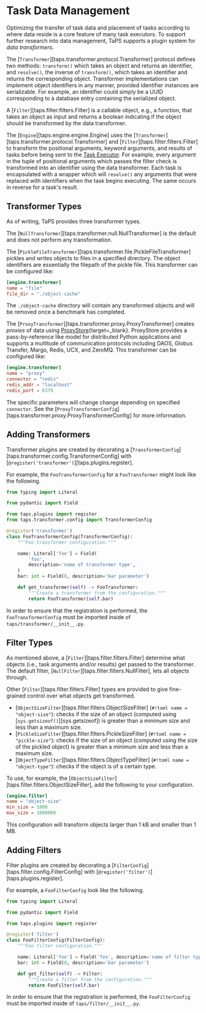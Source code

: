 # Task Data Management

Optimizing the transfer of task data and placement of tasks according to where data reside is a core feature of many task executors.
To support further research into data management, TaPS supports a plugin system for *data transformers*.

The [`Transformer`][taps.transformer.protocol.Transformer] protocol defines two methods: `transform()` which takes an object and returns an identifier, and `resolve()`, the inverse of `transform()`, which takes an identifier and returns the corresponding object.
Transformer implementations can implement object identifiers in any manner, provided identifier instances are serializable.
For example, an identifier could simply be a UUID corresponding to a database entry containing the serialized object.

A [`Filter`][taps.filter.filters.Filter] is a callable object, e.g., a function, that takes an object as input and returns a boolean indicating if the object should be transformed by the data transformer.

The [`Engine`][taps.engine.engine.Engine] uses the [`Transformer`][taps.transformer.protocol.Transformer] and [`Filter`][taps.filter.filters.Filter] to transform the positional arguments, keyword arguments, and results of tasks before being sent to the [Task Executor](executor.md).
For example, every argument in the tuple of positional arguments which passes the filter check is transformed into an identifier using the data transformer.
Each task is encapsulated with a wrapper which will `resolve()` any arguments that were replaced with identifiers when the task begins executing.
The same occurs in reverse for a task's result.

## Transformer Types

As of writing, TaPS provides three transformer types.

The [`NullTransformer`][taps.transformer.null.NullTransformer] is the default and does not perform any transformation.

The [`PickleFileTransformer`][taps.transformer.file.PickleFileTransformer] pickles and writes objects to files in a specified directory.
The object identifiers are essentially the filepath of the pickle file.
This transformer can be configured like:
```toml title="Pickle File Transformer Config"
[engine.transformer]
name = "file"
file_dir = "./object-cache"
```
The `./object-cache` directory will contain any transformed objects and will be removed once a benchmark has completed.

The [`ProxyTransformer`][taps.transformer.proxy.ProxyTransformer] creates *proxies* of data using [ProxyStore](https://docs.proxystore.dev/){target=_blank}.
ProxyStore provides a pass-by-reference like model for distributed Python applications and supports a multitude of communication protocols including DAOS, Globus Transfer, Margo, Redis, UCX, and ZeroMQ.
This transformer can be configured like:
```toml title="ProxyStore Transformer Config"
[engine.transformer]
name = "proxy"
connector = "redis"
redis_addr = "localhost"
redis_port = 6379
```
The specific parameters will change change depending on specified `connector`.
See the [`ProxyTransformerConfig`][taps.transformer.proxy.ProxyTransformerConfig] for more information.

## Adding Transformers

Transformer plugins are created by decorating a [`TransformerConfig`][taps.transformer.config.TransformerConfig] with [`@register('transformer')`][taps.plugins.register].

For example, the `FooTransformerConfig` for a `FooTransformer` might look like the following.
```python title="taps/transformer/foo.py" linenums="1"
from typing import Literal

from pydantic import Field

from taps.plugins import register
from taps.transformer.config import TransformerConfig

@register('transformer')
class FooTransformerConfig(TransformerConfig):
    """Foo transformer configuration."""

    name: Literal['foo'] = Field(
        'foo',
        description='name of transformer type',
    )
    bar: int = Field(0, description='bar parameter')

    def get_transformer(self) -> FooTransformer:
        """Create a transformer from the configuration."""
        return FooTransformer(self.bar)
```
In order to ensure that the registration is performed, the `FooTransformerConfig` must be imported inside of `taps/transformer/__init__.py`.

## Filter Types

As mentioned above, a [`Filter`][taps.filter.filters.Filter] determine what objects (i.e., task arguments and/or results) get passed to the transformer.
The default filter, [`NullFilter`][taps.filter.filters.NullFilter], lets all objects through.

Other [`Filter`][taps.filter.filters.Filter] types are provided to give fine-grained control over what objects get transformed.

* [`ObjectSizeFilter`][taps.filter.filters.ObjectSizeFilter] (`#!toml name = "object-size"`): checks if the size of an object (computed using [`sys.getsizeof()`][sys.getsizeof]) is greater than a minimum size and less than a maximum size.
* [`PickleSizeFilter`][taps.filter.filters.PickleSizeFilter] (`#!toml name = "pickle-size"`): checks if the size of an object (computed using the size of the pickled object) is greater than a minimum size and less than a maximum size.
* [`ObjectTypeFilter`][taps.filter.filters.ObjectTypeFilter] (`#!toml name = "object-type"`): checks if the object is of a certain type.

To use, for example, the [`ObjectSizeFilter`][taps.filter.filters.ObjectSizeFilter], add the following to your configuration.
```toml title="Object Size Filter Config"
[engine.filter]
name = "object-size"
min_size = 1000
max_size = 1000000
```
This configuration will transform objects larger than 1 kB and smaller than 1 MB.

## Adding Filters

Filter plugins are created by decorating a [`FilterConfig`][taps.filter.config.FilterConfig] with [`@register('filter')`][taps.plugins.register].

For example, a `FooFilterConfig` look like the following.
```python title="taps/filters/config.py" linenums="1"
from typing import Literal

from pydantic import Field

from taps.plugins import register

@register('filter')
class FooFilterConfig(FilterConfig):
    """Foo filter configuration."""

    name: Literal['foo'] = Field('foo', description='name of filter type')
    bar: int = Field(0, description='bar parameter')

    def get_filter(self) -> Filter:
        """Create a filter from the configuration."""
        return FooFilter(self.bar)
```
In order to ensure that the registration is performed, the `FooFilterConfig` must be imported inside of `taps/filter/__init__.py`.
